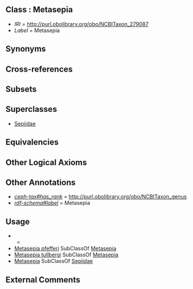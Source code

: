 
## Class : Metasepia

 * *IRI* = http://purl.obolibrary.org/obo/NCBITaxon_279087
 * *Label* = Metasepia

## Synonyms


## Cross-references


## Subsets


## Superclasses

 * [Sepiidae](../../NCBITaxon/08/NCBITaxon_6608.md)

## Equivalencies


## Other Logical Axioms


## Other Annotations

 * *[ceph-tax#has_rank](../../ceph-tax#has/nk/ceph-tax#has_rank.md)* = http://purl.obolibrary.org/obo/NCBITaxon_genus
 * *[rdf-schema#label](../../el/rdf-schema#label.md)* = Metasepia

## Usage

 * -
 * [Metasepia pfefferi](../../NCBITaxon/27/NCBITaxon_348827.md) SubClassOf [Metasepia](../../NCBITaxon/87/NCBITaxon_279087.md)
 * [Metasepia tullbergi](../../NCBITaxon/88/NCBITaxon_279088.md) SubClassOf [Metasepia](../../NCBITaxon/87/NCBITaxon_279087.md)
 * [Metasepia](../../NCBITaxon/87/NCBITaxon_279087.md) SubClassOf [Sepiidae](../../NCBITaxon/08/NCBITaxon_6608.md)

## External Comments

